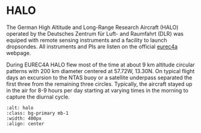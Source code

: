 # HALO

The German High Altitude and Long-Range Research Aircraft (HALO) operated by the Deutsches Zentrum für Luft- and Raumfahrt (DLR) was equiped with remote sensing instruments and a facility to launch dropsondes. All instruments and PIs are listen on the official [eurec4a](http://eurec4a.eu/platforms/halo) webpage.


During EUREC4A HALO flew most of the time at about 9 km altitude circular patterns with 200 km diameter centered at 57.72W, 13.30N. 
On typical flight days an excursion to the NTAS buoy or a satellite underpass separated the first three from the remaining three circles. Typically, the aircraft stayed up in the air for 8-9 hours per day starting at varying times in the morning to capture the diurnal cycle.

```{image} halo.jpg
:alt: halo
:class: bg-primary mb-1
:width: 400px
:align: center
```
